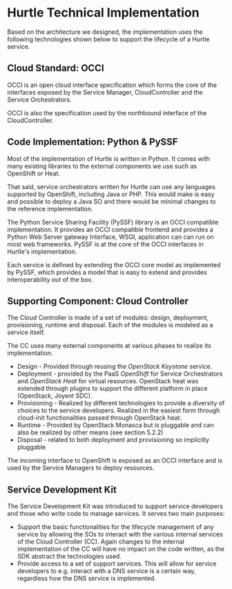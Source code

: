 # Hurtle Technical Implementation

Based on the architecture we designed, the implementation uses the following technologies shown below to support the lifecycle of a Hurtle service.

## Cloud Standard: OCCI
OCCI is an open cloud interface specification which forms the core of the interfaces exposed by the Service Manager, CloudController and the Service Orchestrators.

OCCI is also the specification used by the northbound interface of the CloudController.

## Code Implementation: Python & PySSF

Most of the implementation of Hurtle is written in Python. It comes with many existing libraries to the external components we use such as OpenShift or Heat. 

That said, service orchestrators written for Hurtle can use any languages supported by OpenShift, including Java or PHP. This would make is easy and possible to deploy a Java SO and there would be minimal changes to the reference implementation.

The Python Service Sharing Facility (PySSF) library is an OCCI compatible implementation. It provides an OCCI compatible frontend and provides a Python Web Server gateway Interface, WSGI, application can can run on most web frameworks. PySSF is at the core of the OCCI interfaces in Hurtle's implementation.Each service is defined by extending the OCCI core model as implemented by PySSF, which provides a model that is easy to extend and provides interoperability out of the box.


## Supporting Component: Cloud Controller

The Cloud Controller is made of a set of modules: design, deployment, provisioning, runtime and disposal. Each of the modules is modeled as a service itself. 
The CC uses many external components at various phases to realize its implementation.* Design - Provided through reusing the *OpenStack Keystone* service.* Deployment - provided by the PaaS *OpenShift* for Service Orchestrators and *OpenStack Heat* for virtual resources. OpenStack heat was extended through plugins to support the different platform in place (OpenStack, Joyent SDC).* Provisioning - Realized by different technologies to provide a diversity of choices to the service developers. Realized in the easiest form through cloud-init functionalities passed through OpenStack heat.* Runtime - Provided by OpenStack Monasca  but is pluggable and can also be realized by other means (see section 5.2.2)* Disposal - related to both deployment and provisioning so implicitly pluggableThe incoming interface to OpenShift is exposed as an OCCI interface and is used by the Service Managers to deploy resources.
## Service Development KitThe Service Development Kit was introduced to support service developers and those who write code to manage services. It serves two main purposes:* Support the basic functionalities for the lifecycle management of any service by allowing the SOs to interact with the various internal services of the Cloud Controller (CC). Again changes to the internal implementation of the CC will have no impact on the code written, as the SDK abstract the technologies used.* Provide access to a set of support services. This will allow for service developers to e.g. interact with a DNS service is a certain way, regardless how the DNS service is implemented.